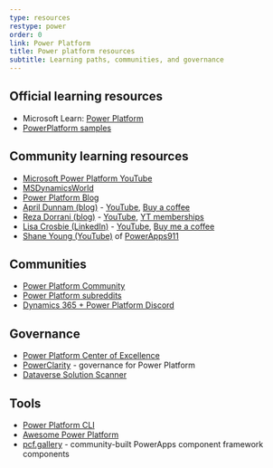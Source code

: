 ```yaml
---
type: resources
restype: power
order: 0
link: Power Platform
title: Power platform resources
subtitle: Learning paths, communities, and governance
---
```


## Official learning resources

* Microsoft Learn: [Power Platform](https://learn.microsoft.com/training/powerplatform/)
* [PowerPlatform samples](https://github.com/pnp/powerplatform-samples)

## Community learning resources

* [Microsoft Power Platform YouTube](https://www.youtube.com/@MicrosoftPowerPlatform)
* [MSDynamicsWorld](https://msdynamicsworld.com/)
* [Power Platform Blog](https://powerplatform.microsoft.com/blog/)
* [April Dunnam (blog)](https://www.sharepointsiren.com/) - [YouTube](https://www.youtube.com/@AprilDunnam/playlists), [Buy a coffee](https://buymeacoffee.com/aprildunnam)
* [Reza Dorrani (blog)](https://rezadorrani.com/) - [YouTube](https://www.youtube.com/@RezaDorrani/playlists), [YT memberships](https://www.youtube.com/rezadorrani/join)
* [Lisa Crosbie (LinkedIn)](https://www.linkedin.com/in/lisa-crosbie/) - [YouTube](https://www.youtube.com/@LisaCrosbie/playlists), [Buy me a coffee](https://buymeacoffee.com/lisacrosbie)
* [Shane Young (YouTube)](https://www.youtube.com/@ShanesCows/playlists) of [PowerApps911](https://www.powerapps911.com/blog)

## Communities

* [Power Platform Community](https://community.powerplatform.com/forums/)
* [Power Platform subreddits](https://www.reddit.com/r/Dataverse+MicrosoftFlow+PowerApps+PowerAutomate+PowerBI+PowerPlatform/)
* [Dynamics 365 + Power Platform Discord](https://discord.gg/sPSYyYgU39)

## Governance

* [Power Platform Center of Excellence](https://learn.microsoft.com/power-platform/guidance/coe/starter-kit)
* [PowerClarity](https://powerclarity.app/) - governance for Power Platform
* [Dataverse Solution Scanner](https://github.com/alirobe/dataverse-solution-scanner)

## Tools

* [Power Platform CLI](https://learn.microsoft.com/power-platform/developer/cli/introduction-power-platform-cli)
* [Awesome Power Platform](https://github.com/Power-Maverick/awesome-power-platform)
* [pcf.gallery](https://pcf.gallery/) - community-built PowerApps component framework components

